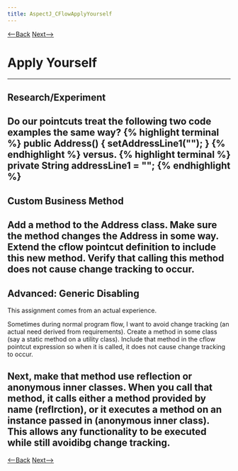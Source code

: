 ```yaml
---
title: AspectJ_CFlowApplyYourself
---
```

[<--Back]({{site.pagesurl}}/AspectJ_CFlowExplained) [Next-->]({{site.pagesurl}}/AspectJ_CFlowAssignmentApplications)

# Apply Yourself

----
## Research/Experiment
Do our pointcuts treat the following two code examples the same way?
{% highlight terminal %}
    public Address() {
        setAddressLine1("");
    }
{% endhighlight %}
versus.
{% highlight terminal %}
   private String addressLine1 = "";
{% endhighlight %}
----
## Custom Business Method
Add a method to the Address class. Make sure the method changes the Address in some way. Extend the cflow pointcut definition to include this new method. Verify that calling this method does not cause change tracking to occur.
----
## Advanced: Generic Disabling
This assignment comes from an actual experience.

Sometimes during normal program flow, I want to avoid change tracking (an actual need derived from requirements). Create a method in some class (say a static method on a utility class). Include that method in the cflow pointcut expression so when it is called, it does not cause change tracking to occur.

Next, make that method use reflection or anonymous inner classes. When you call that method, it calls either a method provided by name (reflrction), or it executes a method on an instance passed in (anonymous inner class). This allows any functionality to be executed while still avoidibg change tracking.
----
[<--Back]({{site.pagesurl}}/AspectJ_CFlowExplained) [Next-->]({{site.pagesurl}}/AspectJ_CFlowAssignmentApplications)
